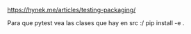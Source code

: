 https://hynek.me/articles/testing-packaging/

Para que pytest vea las clases que hay en src :/
pip install -e .

